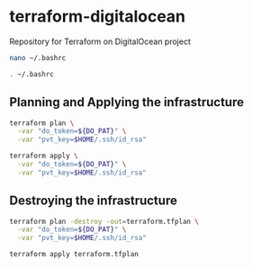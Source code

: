 # terraform-digitalocean

Repository for Terraform on DigitalOcean project

```bash
nano ~/.bashrc
```

```bash
. ~/.bashrc
```

## Planning and Applying the infrastructure

```bash
terraform plan \
  -var "do_token=${DO_PAT}" \
  -var "pvt_key=$HOME/.ssh/id_rsa"
```

```bash
terraform apply \
  -var "do_token=${DO_PAT}" \
  -var "pvt_key=$HOME/.ssh/id_rsa"
```

## Destroying the infrastructure

```bash
terraform plan -destroy -out=terraform.tfplan \
  -var "do_token=${DO_PAT}" \
  -var "pvt_key=$HOME/.ssh/id_rsa"
```

```bash
terraform apply terraform.tfplan
```
